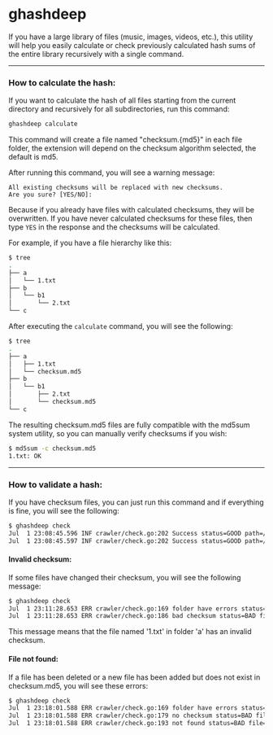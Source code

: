 # ghashdeep

If you have a large library of files (music, images, videos, etc.), this utility will help you easily calculate or check previously calculated hash sums of the entire library recursively with a single command.

---

### How to calculate the hash:

If you want to calculate the hash of all files starting from the current directory and recursively for all subdirectories, run this command:
```bash
ghashdeep calculate
```
This command will create a file named "checksum.{md5}" in each file folder, the extension will depend on the checksum algorithm selected, the default is md5.

After running this command, you will see a warning message:
```
All existing checksums will be replaced with new checksums.
Are you sure? [YES/NO]:
```
Because if you already have files with calculated checksums, they will be overwritten. If you have never calculated checksums for these files, then type `YES` in the response and the checksums will be calculated.

For example, if you have a file hierarchy like this:
```bash
$ tree
.
├── a
│   └── 1.txt
├── b
│   └── b1
│       └── 2.txt
└── c
```

After executing the `calculate` command, you will see the following:
```bash
$ tree
.
├── a
│   ├── 1.txt
│   └── checksum.md5
├── b
│   └── b1
│       ├── 2.txt
│       └── checksum.md5
└── c
```

The resulting checksum.md5 files are fully compatible with the md5sum system utility, so you can manually verify checksums if you wish:
```bash
$ md5sum -c checksum.md5
1.txt: OK
```

---

### How to validate a hash:

If you have checksum files, you can just run this command and if everything is fine, you will see the following:
```bash
$ ghashdeep check
Jul  1 23:08:45.596 INF crawler/check.go:202 Success status=GOOD path=/tmp/mytmp/test folder=a duration=249.231µs
Jul  1 23:08:45.597 INF crawler/check.go:202 Success status=GOOD path=/tmp/mytmp/test/b folder=b1 duration=111.057µs
```

#### Invalid checksum:
If some files have changed their checksum, you will see the following message:
```bash
$ ghashdeep check
Jul  1 23:11:28.653 ERR crawler/check.go:169 folder have errors status=BAD path=/tmp/mytmp/test folder=a duration=149.804µs
Jul  1 23:11:28.653 ERR crawler/check.go:186 bad checksum status=BAD file=1.txt
```
This message means that the file named '1.txt' in folder 'a' has an invalid checksum.

#### File not found:
If a file has been deleted or a new file has been added but does not exist in checksum.md5, you will see these errors:
```bash
$ ghashdeep check
Jul  1 23:18:01.588 ERR crawler/check.go:169 folder have errors status=BAD path=/tmp/mytmp/test folder=a duration=104.575µs
Jul  1 23:18:01.588 ERR crawler/check.go:179 no checksum status=BAD file=2.txt
Jul  1 23:18:01.588 ERR crawler/check.go:193 not found status=BAD file=1.txt
```
